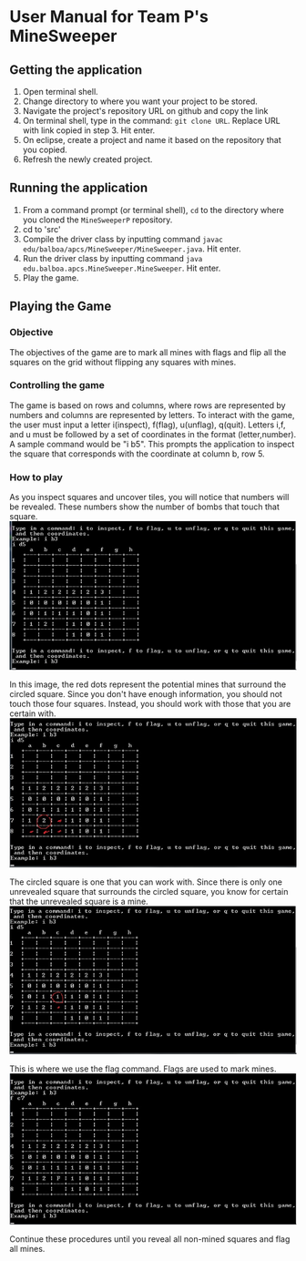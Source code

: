 User Manual for Team P's MineSweeper
===

## Getting the application
1. Open terminal shell.
2. Change directory to where you want your project to be stored.
3. Navigate the project's repository URL on github and copy the link
4. On terminal shell, type in the command: `git clone URL`. Replace URL with link copied in step 3. Hit enter.
5. On eclipse, create a project and name it based on the repository that you copied.
6. Refresh the newly created project.

## Running the application
1.  From a command prompt (or terminal shell), `cd` to the directory where you cloned the `MineSweeperP` repository.
2.  cd to 'src'
3.  Compile the driver class by inputting command `javac edu/balboa/apcs/MineSweeper/MineSweeper.java`. Hit enter.
4.  Run the driver class by inputting command `java edu.balboa.apcs.MineSweeper.MineSweeper`. Hit enter.
5.  Play the game.

## Playing the Game
### Objective
The objectives of the game are to mark all mines with flags and flip all the squares on the grid without flipping any squares with mines. 
### Controlling the game
The game is based on rows and columns, where rows are represented by numbers and columns are represented by letters. To interact with the game, the user must input a letter i(inspect), f(flag), u(unflag), q(quit). Letters i,f, and u must be followed by a set of coordinates in the format (letter,number). A sample command would be "i b5". This prompts the application to inspect the square that corresponds with the coordinate at column b, row 5.

### How to play

As you inspect squares and uncover tiles, you will notice that numbers will be revealed. These numbers show the number of bombs that touch that square.
![alt text](images/minesweeper1.jpg)

In this image, the red dots represent the potential mines that surround the circled square. Since you don't have enough information, you should not touch those four squares. Instead, you should work with those that you are certain with.
![alt text](images/minesweeper2.jpg)

The circled square is one that you can work with. Since there is only one unrevealed square that surrounds the circled square, you know for certain that the unrevealed square is a mine.
![alt text](images/minesweeper3.jpg)

This is where we use the flag command. Flags are used to mark mines.
![alt text](images/minesweeper4.jpg)


Continue these procedures until you reveal all non-mined squares and flag all mines.



